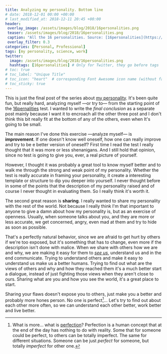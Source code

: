 ```yaml
---
title: Analyzing my personality. Bottom line
# date: 2018-12-01 00:00 +00:00
# last_modified_at: 2018-12-11 20:45 +00:00
header: 
 overlay_image: /assets/images/blog/2018/16personalities.png
 teaser: /assets/images/blog/2018/16personalities.png
 caption: "All the 16 personalities. Source: [16personalities](https://www.16personalities.com/academy)."
 overlay_filter: 0.3
categories: [Personal, Professional]
tags: [my personality, science, work]
twitter: 
  image: /assets/images/blog/2018/16personalities.png
  hashtags: [16personalities] # Only for Twitter, they go before tags
# toc: true
# toc_label: "Unique Title"
# toc_icon: "heart"  # corresponding Font Awesome icon name (without fa prefix)
# toc_sticky: true
---
```


This is just the final post of the series about [my personality](/archive/tags/my-personality). It's been quite fun, but really hard, analyzing myself —or try to— from the starting point of the [16pernalities](https://www.16personalities.com/) test. I wanted to write the *final conclusion* as a separate post mainly because I want it to encroach all the other three post and I don't think this bit really fit at the bottom of any of the others, even when It's going to be small. 

The main reason I've done this exercise —analyze myself— is **improvement**. If one doesn't know well oneself, how one can really improve and try to be e better version of oneself? First time I read the test I really thought that it was more or less shenanigans. And I still hold that opinion, since no test is going to give you, ever, a real picture of yourself.

However, I thought it was probably a great tool to know myself better and to walk me through the strong and weak point of my personality. Whether the test is really accurate in framing your personality, it create a interesting template or structure to dip you deeper into yourself. I never thought before in some of the points that the description of my personality raised and of course I never thought in evaluating them. So I really think it's worth it. 

The second great reason is **sharing**. I really wanted to share my personality with the rest of the world. Not because I really think I'm that important to anyone to give a damn about how my personality is, but as an exercise of openness. Usually, when someone talks about you, and they are more or less accurate, we get concerned, angry, even mad at them and try to hide as soon as possible. 

That's a perfectly natural behavior, since we are afraid to get hurt by others if we're too exposed, but it's something that has to change, even more if the description isn't done with malice. When we share with others how we are and why, we are making it easy for them to [*see us*](http://radicalteacher.com/uploads/SengeISeeYou.pdf), understand us and in the end communicate. Trying to understand others and make it easy to understand us make us a better humans. Trying to find out what are the views of others and why and how they reached them it's a much better start a dialogue, instead of just fighting those views when they aren't close to ours. Sharing what are you and how you see the world, it's a great place to start. 

Sharing your flaws doesn't expose you to others, just make you a better and probably more hones person. No one is perfect[^1]... Let's try to find out about each other more often, so we can understand each other better, work better and live better.







[^1]: What is more... what is [perfection](https://en.wikipedia.org/wiki/Perfection)? Perfection is a human concept that at the end of the day has nothing to do with reality. Some that for someone could be perfect, to others can be totally imperfect. The same for different situations. Someone can be just *perfect* for someone, but totally *imperfect* for other one. 

